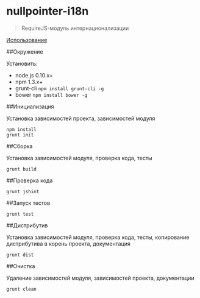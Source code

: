 # nullpointer-i18n

> RequireJS-модуль интернационализации

[Использование](https://github.com/newpointer/i18n-js/tree/master/docs/i18n.md)

##Окружение

Установить:

* node.js 0.10.x+
* npm 1.3.x+
* grunt-cli `npm install grunt-cli -g`
* bower `npm install bower -g`

##Инициализация

Установка зависимостей проекта, зависимостей модуля

    npm install
    grunt init


##Сборка

Установка зависимостей модуля, проверка кода, тесты

    grunt build


##Проверка кода

    grunt jshint


##Запуск тестов

    grunt test


##Дистрибутив

Установка зависимостей модуля, проверка кода, тесты, копирование дистрибутива в корень проекта, документация

    grunt dist


##Очистка

Удаление зависимостей модуля, зависимостей проекта, документации

    grunt clean
